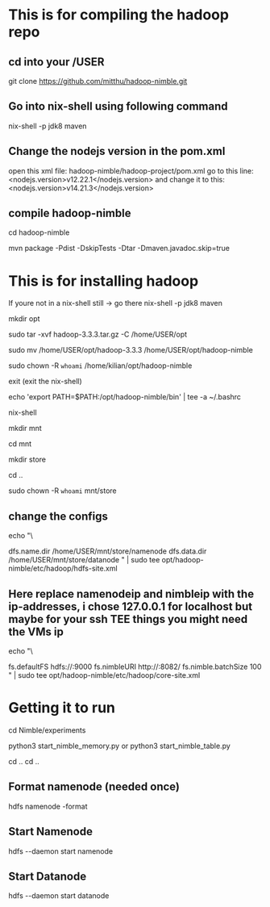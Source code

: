 
# This is for compiling the hadoop repo
## cd into your /USER
git clone https://github.com/mitthu/hadoop-nimble.git

## Go into nix-shell using following command 
nix-shell -p jdk8 maven

## Change the nodejs version in the pom.xml
open this xml file: hadoop-nimble/hadoop-project/pom.xml
go to this line: <nodejs.version>v12.22.1</nodejs.version> and change it to this: 
<nodejs.version>v14.21.3</nodejs.version>
## compile hadoop-nimble
cd hadoop-nimble

mvn package -Pdist -DskipTests -Dtar -Dmaven.javadoc.skip=true 


# This is for installing hadoop

If youre not in a nix-shell still -> go there
nix-shell -p jdk8 maven

mkdir opt

sudo tar -xvf hadoop-3.3.3.tar.gz -C /home/USER/opt

sudo mv /home/USER/opt/hadoop-3.3.3 /home/USER/opt/hadoop-nimble

sudo chown -R `whoami` /home/kilian/opt/hadoop-nimble

exit (exit the nix-shell)

echo 'export PATH=$PATH:/opt/hadoop-nimble/bin' | tee -a ~/.bashrc 

nix-shell

mkdir mnt

cd mnt

mkdir store 

cd ..

sudo chown -R `whoami` mnt/store

## change the configs

echo "\
<?xml version=\"1.0\" encoding=\"UTF-8\"?>
<?xml-stylesheet type=\"text/xsl\" href=\"configuration.xsl\"?>
<configuration>
	<property>
		<name>dfs.name.dir</name>
		<value>/home/USER/mnt/store/namenode</value>
	</property>
	<property>
		<name>dfs.data.dir</name>
		<value>/home/USER/mnt/store/datanode</value>
	</property>
</configuration>
" | sudo tee opt/hadoop-nimble/etc/hadoop/hdfs-site.xml


## Here replace namenodeip and nimbleip with the ip-addresses, i chose 127.0.0.1 for localhost but maybe for your ssh TEE things you might need the VMs ip
echo "\
<?xml version=\"1.0\" encoding=\"UTF-8\"?>
<?xml-stylesheet type=\"text/xsl\" href=\"configuration.xsl\"?>
<configuration>
	<property>
		<name>fs.defaultFS</name>
		<value>hdfs://<namenodeip>:9000</value>
	</property>
	<property>
		<name>fs.nimbleURI</name>
		<value>http://<nimbleip>:8082/</value>
	</property>
	<property>
		<name>fs.nimble.batchSize</name>
		<value>100</value>
	</property>
</configuration>
" | sudo tee opt/hadoop-nimble/etc/hadoop/core-site.xml


# Getting it to run

cd Nimble/experiments

python3 start_nimble_memory.py 
or
python3 start_nimble_table.py

cd ..
cd ..

## Format namenode (needed once)
hdfs namenode -format

## Start Namenode
hdfs --daemon start namenode

## Start Datanode
hdfs --daemon start datanode